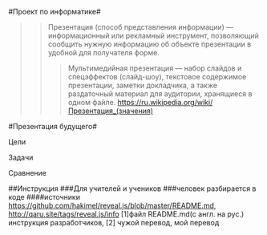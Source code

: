 #Проект по информатике#

>>    Презентация (способ представления информации) — информационный или рекламный инструмент, позволяющий сообщить нужную информацию об объекте презентации в удобной для получателя форме.
>>>Мультимедийная презентация — набор слайдов и спецэффектов (слайд-шоу), текстовое содержимое презентации, заметки докладчика, а также раздаточный материал для аудитории, хранящиеся в одном файле.
>https://ru.wikipedia.org/wiki/Презентация_(значения)

#Презентация будущего#

Цели

Задачи

Сравнение

##Инструкция
###Для учителей и учеников
###человек разбирается в коде
####источники https://github.com/hakimel/reveal.js/blob/master/README.md, http://qaru.site/tags/reveal.js/info 
	[1]файл README.md(с англ. на рус.) инструкция разработчиков, [2] чужой перевод, мой перевод
